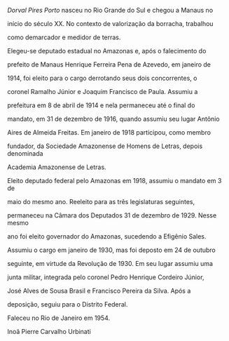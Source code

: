 

*Dorval Pires Porto* nasceu no Rio Grande do Sul e chegou a Manaus no

início do século XX. No contexto de valorização da borracha, trabalhou

como demarcador e medidor de terras.



Elegeu-se deputado estadual no Amazonas e, após o falecimento do

prefeito de Manaus Henrique Ferreira Pena de Azevedo, em janeiro de

1914, foi eleito para o cargo derrotando seus dois concorrentes, o

coronel Ramalho Júnior e Joaquim Francisco de Paula. Assumiu a

prefeitura em 8 de abril de 1914 e nela permaneceu até o final do

mandato, em 31 de dezembro de 1916, quando assumiu seu lugar Antônio

Aires de Almeida Freitas. Em janeiro de 1918 participou, como membro

fundador, da Sociedade Amazonense de Homens de Letras, depois denominada

Academia Amazonense de Letras.



Eleito deputado federal pelo Amazonas em 1918, assumiu o mandato em 3 de

maio do mesmo ano. Reeleito para as três legislaturas seguintes,

permaneceu na Câmara dos Deputados 31 de dezembro de 1929. Nesse mesmo

ano foi eleito governador do Amazonas, sucedendo a Efigênio Sales.

Assumiu o cargo em janeiro de 1930, mas foi deposto em 24 de outubro

seguinte, em virtude da Revolução de 1930. Em seu lugar assumiu uma

junta militar, integrada pelo coronel Pedro Henrique Cordeiro Júnior,

José Alves de Sousa Brasil e Francisco Pereira da Silva. Após a

deposição, seguiu para o Distrito Federal.



Faleceu no Rio de Janeiro em 1954.



Inoã Pierre Carvalho Urbinati




